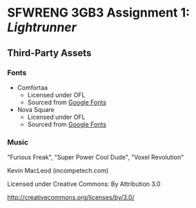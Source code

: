 # SFWRENG 3GB3 Assignment 1: *Lightrunner*

## Third-Party Assets

### Fonts

- Comfortaa
  - Licensed under OFL
  - Sourced from [Google Fonts](https://fonts.google.com/specimen/Comfortaa)
- Nova Square
  - Licensed under OFL
  - Sourced from [Google Fonts](https://fonts.google.com/specimen/Nova+Square)

### Music

"Furious Freak", "Super Power Cool Dude", "Voxel Revolution"

Kevin MacLeod (incompetech.com)

Licensed under Creative Commons: By Attribution 3.0

http://creativecommons.org/licenses/by/3.0/
